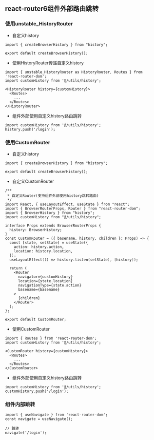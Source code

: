 ## react-router6组件外部路由跳转

### 使用unstable_HistoryRouter
- 自定义history
```
import { createBrowserHistory } from "history";

export default createBrowserHistory();
```
- 使用HistoryRouter传递自定义history
```
import { unstable_HistoryRouter as HistoryRouter, Routes } from 'react-router-dom';
import customHistory from '@/utils/history';

<HistoryRouter history={customHistory}>
  <Routes>
    ...
  </Routes>
</HistoryRouter>
```
- 组件外部使用自定义history路由跳转
```
import customHistory from '@/utils/history';
history.push('/login');
```
### 使用CustomRouter
- 自定义history
```
import { createBrowserHistory } from "history";

export default createBrowserHistory();
```
- 自定义CustomRouter
```
/**
 * 自定义Router(支持组件外部使用history跳转路由)
 */
import React, { useLayoutEffect, useState } from "react";
import { BrowserRouterProps, Router } from "react-router-dom";
import { BrowserHistory } from "history";
import customHistory from "@/utils/history";

interface Props extends BrowserRouterProps {
  history: BrowserHistory;
}
const CustomRouter = ({ basename, history, children }: Props) => {
  const [state, setState] = useState({
    action: history.action,
    location: history.location,
  });
  useLayoutEffect(() => history.listen(setState), [history]);

  return (
    <Router
      navigator={customHistory}
      location={state.location}
      navigationType={state.action}
      basename={basename}
    >
      {children}
    </Router>
  );
};

export default CustomRouter;
```
- 使用CustomRouter
```
import { Routes } from 'react-router-dom';
import customHistory from '@/utils/history';

<CustomRouter history={customHistory}>
  <Routes>
    ...
  </Routes>
</CustomRouter>
```
- 组件外部使用自定义history路由跳转
```
import customHistory from '@/utils/history';
customHistory.push('/login');
```
### 组件内部跳转
```
import { useNavigate } from 'react-router-dom';
const navigate = useNavigate();

// 跳转
navigate('/login');
```
